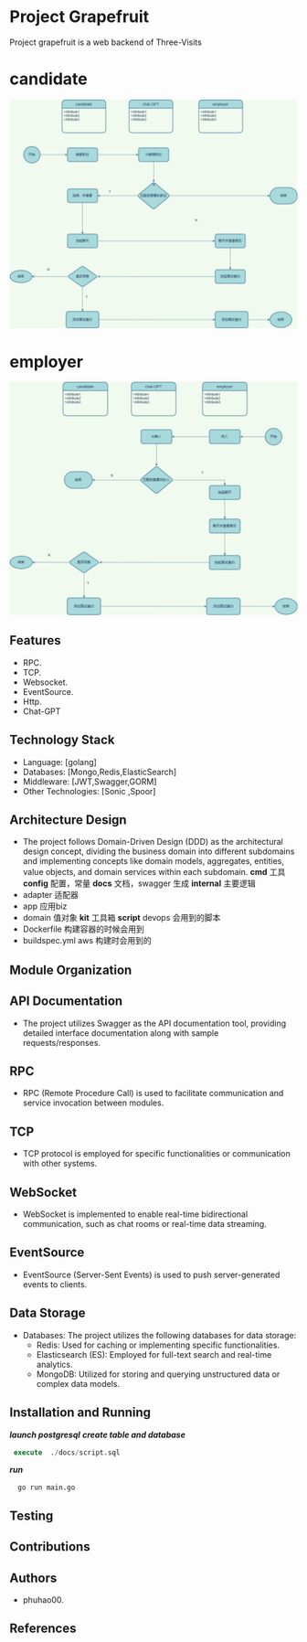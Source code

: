 # Project Grapefruit

Project grapefruit is a web backend of Three-Visits
# candidate
![](candidate_flow.drawio.png)
# employer
![](employer.drawio.png)

## Features

-  RPC.
-  TCP.
-  Websocket.
-  EventSource.
-  Http.
-  Chat-GPT

## Technology Stack

- Language: [golang]
- Databases: [Mongo,Redis,ElasticSearch]
- Middleware: [JWT,Swagger,GORM]
- Other Technologies: [Sonic ,Spoor]

## Architecture Design

- The project follows Domain-Driven Design (DDD) as the architectural design concept, dividing the business domain into different subdomains and implementing concepts like domain models, aggregates, entities, value objects, and domain services within each subdomain. 
**cmd** 工具 
**config** 配置，常量
**docs** 文档，swagger 生成
**internal** 主要逻辑
- adapter 适配器
- app 应用biz
- domain 值对象
**kit** 工具箱
**script** devops 会用到的脚本
- Dockerfile  构建容器的时候会用到
- buildspec.yml aws 构建时会用到的


## Module Organization


## API Documentation

- The project utilizes Swagger as the API documentation tool, providing detailed interface documentation along with sample requests/responses.

## RPC

- RPC (Remote Procedure Call) is used to facilitate communication and service invocation between modules.

## TCP

- TCP protocol is employed for specific functionalities or communication with other systems.

## WebSocket

- WebSocket is implemented to enable real-time bidirectional communication, such as chat rooms or real-time data streaming.

## EventSource

- EventSource (Server-Sent Events) is used to push server-generated events to clients.

## Data Storage

- Databases: The project utilizes the following databases for data storage:
    - Redis: Used for caching or implementing specific functionalities.
    - Elasticsearch (ES): Employed for full-text search and real-time analytics.
    - MongoDB: Utilized for storing and querying unstructured data or complex data models.

## Installation and Running
***launch postgresql***
***create table and database***
```sql
 execute  ./docs/script.sql
```
***run***
```shell
  go run main.go
```
## Testing


## Contributions



## Authors

- phuhao00.

## References


